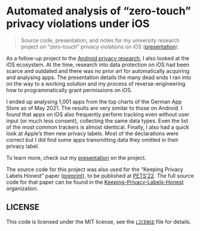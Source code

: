 # Automated analysis of “zero-touch” privacy violations under iOS

>  Source code, presentation, and notes for my university research project on “zero-touch” privacy violations on iOS ([presentation](https://benjamin-altpeter.de/doc/presentation-ios-privacy.pdf)).

As a follow-up project to the [Android privacy research](https://benjamin-altpeter.de/doc/presentation-android-privacy.pdf), I also looked at the iOS ecosystem. At the time, research into data protection on iOS had been scarce and outdated and there was no prior art for automatically acquiring and analysing apps. The presentation details the many dead ends I ran into on the way to a working solution and my process of reverse-engineering how to programmatically grant permissions on iOS.

I ended up analysing 1,001 apps from the top charts of the German App Store as of May 2021. The results are very similar to those on Android. I found that apps on iOS also frequently perform tracking even without user input (or much less consent), collecting the same data types. Even the list of the most common trackers is almost identical.
Finally, I also had a quick look at Apple’s then new privacy labels. Most of the declarations were correct but I did find some apps transmitting data they omitted in their privacy label.

To learn more, check out my [presentation](https://benjamin-altpeter.de/doc/presentation-ios-privacy.pdf) on the project.

The source code for this project was also used for the “Keeping Privacy Labels Honest” paper ([preprint](https://web.archive.org/web/20220614215606/https://www.tu-braunschweig.de/index.php?eID=dumpFile&t=f&f=142319&token=eaf5740028b015a987464fd46f2dca6d88f1a8dd)), to be published at [PETS’22](https://petsymposium.org/2022/paperlist.php). The full source code for that paper can be found in the [Keeping-Privacy-Labels-Honest](https://github.com/Keeping-Privacy-Labels-Honest) organization.

## LICENSE

This code is licensed under the MIT license, see the [`LICENSE`](LICENSE) file for details.
